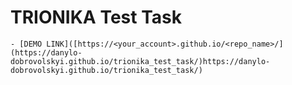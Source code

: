 # TRIONIKA Test Task
    - [DEMO LINK]([https://<your_account>.github.io/<repo_name>/](https://danylo-dobrovolskyi.github.io/trionika_test_task/)https://danylo-dobrovolskyi.github.io/trionika_test_task/)
